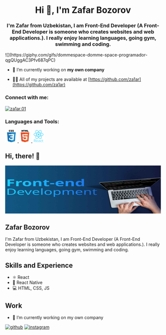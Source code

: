 <h1 align="center">Hi 👋, I'm Zafar Bozorov</h1>
<h3 align="center">I'm Zafar from Uzbekistan, I am Front-End Developer (A Front-End Developer is someone who creates websites and web applications.). I really enjoy learning languages, going gym, swimming and coding.</h3>
![](https://giphy.com/gifs/dommespace-domme-space-programador-qgQUggAC3Pfv687qPC)


- 🔭 I’m currently working on **my own company**

- 👨‍💻 All of my projects are available at [https://github.com/za1ar](https://github.com/za1ar)

<h3 align="left">Connect with me:</h3>
<p align="left">
<a href="https://instagram.com/za1ar.01" target="blank"><img align="center" src="https://raw.githubusercontent.com/rahuldkjain/github-profile-readme-generator/master/src/images/icons/Social/instagram.svg" alt="za1ar.01" height="30" width="40" /></a>
</p>

<h3 align="left">Languages and Tools:</h3>
<p align="left"> <a href="https://www.w3schools.com/css/" target="_blank" rel="noreferrer"> <img src="https://raw.githubusercontent.com/devicons/devicon/master/icons/css3/css3-original-wordmark.svg" alt="css3" width="40" height="40"/> </a> <a href="https://www.w3.org/html/" target="_blank" rel="noreferrer"> <img src="https://raw.githubusercontent.com/devicons/devicon/master/icons/html5/html5-original-wordmark.svg" alt="html5" width="40" height="40"/> </a> <a href="https://reactjs.org/" target="_blank" rel="noreferrer"> <img src="https://raw.githubusercontent.com/devicons/devicon/master/icons/react/react-original-wordmark.svg" alt="react" width="40" height="40"/> </a> </p>


## Hi, there! 👋

![](https://github.com/za1ar/za1ar/blob/main/1111111.jpg)

## Zafar Bozorov
I'm Zafar from Uzbekistan, I am Front-End Developer (A Front-End Developer is someone who creates websites and web applications.). 
I really enjoy learning languages, going gym, swimming and coding.

## Skills and Experience
* ⚛ React
* 📱 React Native
* 💻 HTML, CSS, JS

## Work
- 🔭 I’m currently working on my own company 


[<img src='https://cdn.jsdelivr.net/npm/simple-icons@3.0.1/icons/github.svg' alt='github' height='40'>](https://github.com/za1ar)  [<img src='https://cdn.jsdelivr.net/npm/simple-icons@3.0.1/icons/instagram.svg' alt='instagram' height='40'>](https://www.instagram.com/za1ar.01/)  


<!---
za1ar/za1ar is a ✨ special ✨ repository because its `README.md` (this file) appears on your GitHub profile.
You can click the Preview link to take a look at your changes.
--->
